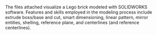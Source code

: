 The files attached visualize a Lego brick modeled with SOLIDWORKS software. Features and skills employed in the modeling process include extrude boss/base and cut, smart dimensioning, linear pattern, mirror entities, shelling, reference plane, and centerlines (and reference centerlines). 
